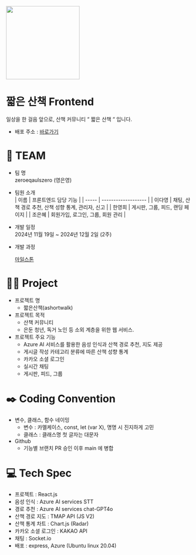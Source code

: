 <img src="https://github.com/user-attachments/assets/e11880de-7f4c-428d-9ee8-bac6a70e0efd" width="200" height="200">

# 짧은 산책 Frontend

일상을 한 걸음 앞으로, 산책 커뮤니티 “ 짧은 산책 “ 입니다.

- 배포 주소 : [바로가기](http://20.41.86.171)

# 👟 TEAM

- 팀 명  
  zeroeqaulszero (영은영)
- 팀원 소개  
  | 이름 | 프론트엔드 담당 기능 |
  | ----- | ------------------- |
  | 이다영 | 채팅, 산책 경로 추천, 산책 성향 통계, 관리자, 신고 |
  | 한영희 | 게시판, 그룹, 피드, 랜딩 페이지 |
  | 조은혜 | 회원가입, 로그인, 그룹, 회원 관리 |

- 개발 일정  
  2024년 11월 19일 ~ 2024년 12월 2일 (2주)

- 개발 과정

  [마일스톤](https://docs.google.com/spreadsheets/d/1SSaSrOxuqmxmiVsNv_Pw6xuxpjbTNivPiRzatUcC_YY/edit?gid=0#gid=0)

# 🏃‍♀️ Project

- 프로젝트 명
  - 짧은산책(ashortwalk)
- 프로젝트 목적
  - 산책 커뮤니티
  - 은둔 청년, 독거 노인 등 소외 계층을 위한 웹 서비스.
- 프로젝트 주요 기능
  - Azure AI 서비스를 활용한 음성 인식과 산책 경로 추천, 지도 제공
  - 게시글 작성 카테고리 분류에 따른 산책 성향 통계
  - 카카오 소셜 로그인
  - 실시간 채팅
  - 게시판, 피드, 그룹

# ✒️ Coding Convention

- 변수, 클래스, 함수 네이밍
  - 변수 : 카멜케이스, const, let (var X), 명명 시 진지하게 고민
  - 클래스 : 클래스명 첫 글자는 대문자
- Github
  - 기능별 브랜치 PR 승인 이후 main 에 병합

# 💻 Tech Spec

- 프로젝트 : React.js
- 음성 인식 : Azure AI services STT
- 경로 추천 : Azure AI services chat-GPT4o
- 산책 경로 지도 : TMAP API (JS V2)
- 산책 통계 차트 : Chart.js (Radar)
- 카카오 소셜 로그인 : KAKAO API
- 채팅 : Socket.io
- 배포 : express, Azure (Ubuntu linux 20.04)

